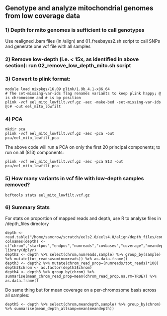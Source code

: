 ## Genotype and analyze mitochondrial genomes from low coverage data

### 1) Depth for mito genomes is sufficient to call genotypes
Use realigned .bam files (in /align) and 01_freebayes2.sh script to call SNPs and generate one vcf file with all samples

### 2) Remove low-depth (i.e. < 15x, as identified in above section): run 02_remove_low_depth_mito.sh script

### 3) Convert to plink format:
```
module load nixpkgs/16.09 plink/1.9b_4.1-x86_64
# The set-missing-var-ids flag renames variants to keep plink happy; @ is chromosome and # is bp position
plink -vcf eel_mito_lowfilt.vcf.gz -aec -make-bed -set-missing-var-ids @:# -out eel_mito_lowfilt
```
### 4) PCA
```
mkdir pca
plink -vcf eel_mito_lowfilt.vcf.gz -aec -pca -out pca/eel_mito_lowfilt_pca
```
The above code will run a PCA on only the first 20 principal components; to run on all (813) components:
```
plink -vcf eel_mito_lowfilt.vcf.gz -aec -pca 813 -out pca/eel_mito_lowfilt_pca
```

### 5) How many variants in vcf file with low-depth samples removed?
```
bcftools stats eel_mito_lowfilt.vcf.gz
```
### 6) Summary Stats
For stats on proportion of mapped reads and depth, use R to analyse files in /depth_files directory
```
depth <- read.table("/home/samcrow/scratch/eels2.0/eels4.0/align/depth_files/concat_depth.txt")
colnames(depth) <- c("chrom","startpos","endpos","numreads","covbases","coverage","meandepth","meanbaseq","meanmapq","sample")
library(dplyr)
depth2 <- depth %>% select(chrom,numreads,sample) %>% group_by(sample) %>% mutate(tot_reads=sum(numreads)) %>% as.data.frame()
depth3 <- depth2 %>% mutate(chrom_read_prop=(numreads/tot_reads)*100)
depth3$chrom <- as.factor(depth3$chrom)
depth4 <- depth3 %>% group_by(chrom) %>% summarise(mean_chrom_read_prop=mean(chrom_read_prop,na.rm=TRUE)) %>% as.data.frame()
```
Do same thing but for mean coverage on a per-chromosome basis across all samples:
```
depth5 <- depth %>% select(chrom,meandepth,sample) %>% group_by(chrom) %>% summarise(mean_depth_allsamp=mean(meandepth))
```













